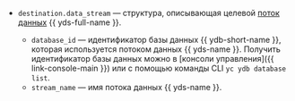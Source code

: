 
* `destination.data_stream` — структура, описывающая целевой [поток данных](../../logging/operations/get-group.md) {{ yds-full-name }}.

    * `database_id` — идентификатор базы данных {{ ydb-short-name }}, которая используется потоком данных {{ yds-name }}. Получить идентификатор базы данных можно в [консоли управления]({{ link-console-main }}) или с помощью команды CLI `yc ydb database list`.
    * `stream_name` — имя потока данных {{ yds-name }}.
